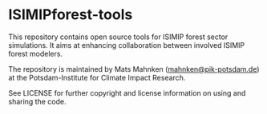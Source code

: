 # ISIMIPforest-tools
This repository contains open source tools for ISIMIP forest sector simulations. It aims at enhancing collaboration between involved ISIMIP forest modelers.

The repository is maintained by Mats Mahnken (mahnken@pik-potsdam.de) at the Potsdam-Institute for Climate Impact Research.

See LICENSE for further copyright and license information on using and sharing the code.
